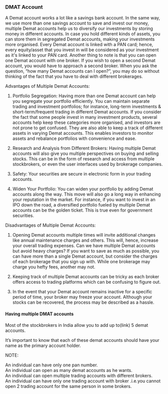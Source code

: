 ### DMAT Account
A Demat account works a lot like a savings bank account. In the same way, we use more than one savings account to save and invest our money, multiple Demat accounts help us to diversify our investments by storing money in different accounts. In case you hold different kinds of assets, you can store them in segregated Demat accounts, making your investments more organised. Every Demat account is linked with a PAN card; hence, every equity/asset that you invest in will be considered as your investment as it's linked to your PAN card. Another thing to note is that you can open one Demat account with one broker. If you wish to open a second Demat account, you would have to approach a second broker. When you ask the question, “how many Demat accounts can I open?”, you may do so without thinking of the fact that you have to deal with different brokerages. 


Advantages of Multiple Demat Accounts:   
1. Portfolio Segregation: Having more than one Demat account can help you segregate your portfolio efficiently. You can maintain separate trading and investment portfolios; for instance, long-term investments & short-term/frequent trading in different Demat accounts. If you consider the fact that some people invest in many investment products, several accounts help keep these categories more organised, and investors are not prone to get confused. They are also able to keep a track of different assets in varying Demat accounts. This enables investors to monitor assets and rebalance portfolios with convenience and ease. 

2. Research and Analysis from Different Brokers: Having multiple Demat accounts will also give you multiple perspectives on buying and selling stocks. This can be in the form of research and access from multiple stockbrokers, or even the user interfaces used by brokerage companies.

3. Safety: Your securities are secure in electronic form in your trading accounts.

4. Widen Your Portfolio: You can widen your portfolio by adding Demat accounts along the way. This move will also go a long way in enhancing your reputation in the market. For instance, if you want to invest in an IPO down the road, a diversified portfolio fueled by multiple Demat accounts can be the golden ticket. This is true even for government securities. 

Disadvantages of Multiple Demat Accounts:    
1. Opening Demat accounts multiple times will invite additional changes like annual maintenance charges and others. This will, hence, increase your overall trading expenses. Can we have multiple Demat accounts but avoid heavy charges? If you want to save as much as possible, you can have more than a single Demat account, but consider the charges of each brokerage that you sign up with. While one brokerage may charge you hefty fees, another may not. 

2. Keeping track of multiple Demat accounts can be tricky as each broker offers access to trading platforms which can be confusing to figure out.

3. In the event that your Demat account remains inactive for a specific period of time, your broker may freeze your account. Although your stocks can be recovered, the process may be described as a hassle.

#### Having multiple DMAT accounts

Most of the stockbrokers in India allow you to add up to(link) 5 demat accounts.  

It’s important to know that each of these demat accounts should have your name as the primary account holder.   

NOTE:

An individual can have only one pan number.  
An individual can open as many demat accounts as he wants.  
An individual can open multiple trading accounts with different brokers.  
An individual can have only one trading account with broker .i.e.you cannot open 2 trading account for the same person in some brokers.  

